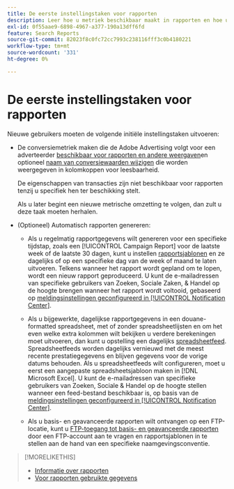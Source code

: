 ```yaml
---
title: De eerste instellingstaken voor rapporten
description: Leer hoe u metriek beschikbaar maakt in rapporten en hoe u rapporten automatiseert.
exl-id: 0f55aae9-6898-4967-a377-190a13dff6fd
feature: Search Reports
source-git-commit: 82023f8c0fc72cc7993c238116fff3c0b4180221
workflow-type: tm+mt
source-wordcount: '331'
ht-degree: 0%

---
```


# De eerste instellingstaken voor rapporten

Nieuwe gebruikers moeten de volgende initiële instellingstaken uitvoeren:

* De conversiemetriek maken die de Adobe Advertising volgt voor een adverteerder [beschikbaar voor rapporten en andere weergaven](/help/search-social-commerce/admin/transaction-properties/transaction-property-edit-available.md)en optioneel [naam van conversiewaarden wijzigen](/help/search-social-commerce/admin/transaction-properties/transaction-property-edit-display-name.md) die worden weergegeven in kolomkoppen voor leesbaarheid.

  De eigenschappen van transacties zijn niet beschikbaar voor rapporten tenzij u specifiek hen ter beschikking stelt.

  Als u later begint een nieuwe metrische omzetting te volgen, dan zult u deze taak moeten herhalen.

* (Optioneel) Automatisch rapporten genereren:

   * Als u regelmatig rapportgegevens wilt genereren voor een specifieke tijdstap, zoals een [!UICONTROL Campaign Report] voor de laatste week of de laatste 30 dagen, kunt u instellen [rapportsjablonen](/help/search-social-commerce/reports/automation/templates/template-about.md) en ze dagelijks of op een specifieke dag van de week of maand te laten uitvoeren. Telkens wanneer het rapport wordt gepland om te lopen, wordt een nieuw rapport geproduceerd. U kunt de e-mailadressen van specifieke gebruikers van Zoeken, Sociale Zaken, &amp; Handel op de hoogte brengen wanneer het rapport wordt voltooid, gebaseerd op [meldingsinstellingen geconfigureerd in [!UICONTROL Notification Center]](/help/search-social-commerce/notifications/notification-about.md).

   * Als u bijgewerkte, dagelijkse rapportgegevens in een douane-formatted spreadsheet, met of zonder spreadsheetlijsten en om het even welke extra kolommen wilt bekijken u verdere berekeningen moet uitvoeren, dan kunt u opstelling een dagelijks [spreadsheetfeed](/help/search-social-commerce/reports/automation/spreadsheet-feeds/spreadsheet-feed-about.md). Spreadsheetfeeds worden dagelijks vernieuwd met de meest recente prestatiegegevens en blijven gegevens voor de vorige datums behouden. Als u spreadsheetfeeds wilt configureren, moet u eerst een aangepaste spreadsheetsjabloon maken in [!DNL Microsoft Excel]. U kunt de e-mailadressen van specifieke gebruikers van Zoeken, Sociale &amp; Handel op de hoogte stellen wanneer een feed-bestand beschikbaar is, op basis van de [meldingsinstellingen geconfigureerd in [!UICONTROL Notification Center]](/help/search-social-commerce/notifications/notification-about.md).

   * Als u basis- en geavanceerde rapporten wilt ontvangen op een FTP-locatie, kunt u [FTP-toegang tot basis- en geavanceerde rapporten](/help/search-social-commerce/reports/automation/ftp-reports.md) door een FTP-account aan te vragen en rapportsjablonen in te stellen aan de hand van een specifieke naamgevingsconventie.

>[!MORELIKETHIS]
>
>* [Informatie over rapporten](report-about.md)
>* [Voor rapporten gebruikte gegevens](data-used-for-reports.md)
